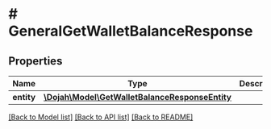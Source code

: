 # # GeneralGetWalletBalanceResponse

## Properties

Name | Type | Description | Notes
------------ | ------------- | ------------- | -------------
**entity** | [**\Dojah\Model\GetWalletBalanceResponseEntity**](GetWalletBalanceResponseEntity.md) |  | [optional]

[[Back to Model list]](../../README.md#models) [[Back to API list]](../../README.md#endpoints) [[Back to README]](../../README.md)
